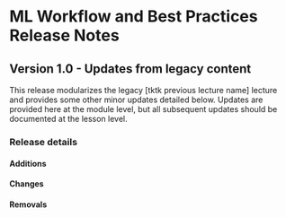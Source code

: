 <h1>
  <span class="headline">ML Workflow and Best Practices</span>
  <span class="subhead">Release Notes</span>
</h1>

## Version 1.0 - Updates from legacy content

This release modularizes the legacy [tktk previous lecture name] lecture and provides some other minor updates detailed below. Updates are provided here at the module level, but all subsequent updates should be documented at the lesson level.

### Release details

#### Additions

#### Changes

#### Removals
